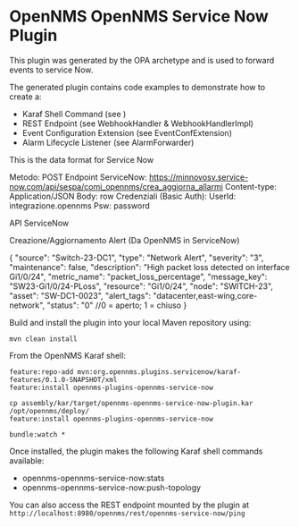 # OpenNMS OpenNMS Service Now Plugin


This plugin was generated by the OPA archetype and is used to forward events to service Now.

The generated plugin contains code examples to demonstrate how to create a:
* Karaf Shell Command (see )
* REST Endpoint (see WebhookHandler & WebhookHandlerImpl)
* Event Configuration Extension (see EventConfExtension)
* Alarm Lifecycle Listener (see AlarmForwarder)

This is the data format for Service Now 

Metodo: POST
Endpoint ServiceNow:  https://minnovosv.service-now.com/api/sespa/comi_opennms/crea_aggiorna_allarmi
Content-type: Application/JSON
Body: row
Credenziali (Basic Auth):
UserId: integrazione.opennms
Psw: password

API ServiceNow

Creazione/Aggiornamento Alert (Da OpenNMS in ServiceNow)


{
"source": "Switch-23-DC1",
"type": "Network Alert",
"severity": "3",
"maintenance": false,
"description": "High packet loss detected on interface Gi1/0/24",
"metric_name": "packet_loss_percentage",
"message_key": "SW23-Gi1/0/24-PLoss",
"resource": "Gi1/0/24",
"node": "SWITCH-23",
"asset": "SW-DC1-0023",
"alert_tags": "datacenter,east-wing,core-network",
"status": "0" //0 = aperto; 1 = chiuso
}


Build and install the plugin into your local Maven repository using:

```
mvn clean install
```


From the OpenNMS Karaf shell:
```
feature:repo-add mvn:org.opennms.plugins.servicenow/karaf-features/0.1.0-SNAPSHOT/xml
feature:install opennms-plugins-opennms-service-now
```


```
cp assembly/kar/target/opennms-opennms-service-now-plugin.kar /opt/opennms/deploy/
feature:install opennms-plugins-opennms-service-now
```

```
bundle:watch *
```


Once installed, the plugin makes the following Karaf shell commands available:
* opennms-opennms-service-now:stats
* opennms-opennms-service-now:push-topology

You can also access the REST endpoint mounted by the plugin at `http://localhost:8980/opennms/rest/opennms-service-now/ping`
